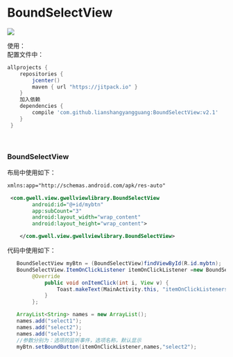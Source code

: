 # BoundSelectView #  

[![](https://jitpack.io/v/lianshangyangguang/BoundSelectView.svg)](https://jitpack.io/#lianshangyangguang/BoundSelectView)  

使用：<br>
配置文件中：  
``` groovy
allprojects {
    repositories {
        jcenter()
        maven { url "https://jitpack.io" }
    }                                          
    加入依赖
    dependencies {
        compile 'com.github.lianshangyangguang:BoundSelectView:v2.1'
    }
 }
```
  
### BoundSelectView  
布局中使用如下：

```xml
xmlns:app="http://schemas.android.com/apk/res-auto"

 <com.gwell.view.gwellviewlibrary.BoundSelectView
        android:id="@+id/mybtn"
        app:subCount="3"
        android:layout_width="wrap_content"
        android:layout_height="wrap_content">

    </com.gwell.view.gwellviewlibrary.BoundSelectView>
```
代码中使用如下：

```java
   BoundSelectView myBtn = (BoundSelectView)findViewById(R.id.mybtn);
   BoundSelectView.ItemOnClickListener itemOnClickListener =new BoundSelectView.ItemOnClickListener() {
        @Override
            public void onItemClick(int i, View v) {
                Toast.makeText(MainActivity.this, "itemOnClickListeners "+i, Toast.LENGTH_SHORT).show();
            }
        };

   ArrayList<String> names = new ArrayList();
   names.add("select1");
   names.add("select2");
   names.add("select3");
   //参数分别为：选项的监听事件，选项名称，默认显示
   myBtn.setBoundButton(itemOnClickListener,names,"select2");
  
  ```
